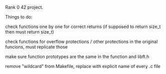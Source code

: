 Rank 0 42 project.

Things to do:

check functions one by one for correct returns (if supposed to return size_t then must return size_t)

check functions for overflow protections / other protections in the original funcions, must replicate those

make sure function prototypes are the same in the function and libft.h

remove "wildcard" from Makefile, replace with explicit name of every .c file
